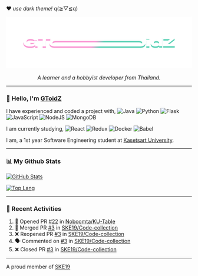 ❤ *use dark theme!* q(≧▽≦q)

<p align="center">
  <img src="https://raw.githubusercontent.com/GToidZ/GToidZ/master/gtoidz-github.png" alt="Logo">
  <p align="center"><i>A learner and a hobbyist developer from Thailand.</i></p>
</p>

---
### 👋 Hello, I'm [GToidZ](https://github.com/GToidZ)

I have experienced and coded a project with,
![Java](https://img.shields.io/badge/java-%23ED8B00.svg?style=flat-square&logo=java&logoColor=white)
![Python](https://img.shields.io/badge/python-3670A0?style=flat-square&logo=python&logoColor=ffdd54)
![Flask](https://img.shields.io/badge/flask-%23000.svg?style=flat-square&logo=flask&logoColor=white)
![JavaScript](https://img.shields.io/badge/javascript-%23323330.svg?style=flat-square&logo=javascript&logoColor=%23F7DF1E)
![NodeJS](https://img.shields.io/badge/node.js-6DA55F?style=flat-square&logo=node.js&logoColor=white)
![MongoDB](https://img.shields.io/badge/MongoDB-%234ea94b.svg?style=flat-square&logo=mongodb&logoColor=white)

I am currently studying,
![React](https://img.shields.io/badge/react-%2320232a.svg?style=flat-square&logo=react&logoColor=%2361DAFB)
![Redux](https://img.shields.io/badge/redux-%23593d88.svg?style=flat-square&logo=redux&logoColor=white)
![Docker](https://img.shields.io/badge/docker-%230db7ed.svg?style=flat-square&logo=docker&logoColor=white)
![Babel](https://img.shields.io/badge/Babel-F9DC3e?style=flat-square&logo=babel&logoColor=black)

I am, a 1st year Software Engineering student at [Kasetsart University](https://www.ku.ac.th/).

---
### 📊 My Github Stats
[![GitHub Stats](https://github-readme-stats.vercel.app/api?username=gtoidz&theme=synthwave)](https://github.com/anuraghazra/github-readme-stats)

[![Top Lang](https://github-readme-stats.vercel.app/api/top-langs/?username=gtoidz&layout=compact&theme=synthwave)](https://github.com/anuraghazra/github-readme-stats)

---
### 🌠 Recent Activities

<!--START_SECTION:activity-->
1. 💪 Opened PR [#22](https://github.com/Noboomta/KU-Table/pull/22) in [Noboomta/KU-Table](https://github.com/Noboomta/KU-Table)
2. 🎉 Merged PR [#3](https://github.com/SKE19/Code-collection/pull/3) in [SKE19/Code-collection](https://github.com/SKE19/Code-collection)
3. ❌ Reopened PR [#3](https://github.com/SKE19/Code-collection/pull/3) in [SKE19/Code-collection](https://github.com/SKE19/Code-collection)
4. 🗣 Commented on [#3](https://github.com/SKE19/Code-collection/issues/3) in [SKE19/Code-collection](https://github.com/SKE19/Code-collection)
5. ❌ Closed PR [#3](https://github.com/SKE19/Code-collection/pull/3) in [SKE19/Code-collection](https://github.com/SKE19/Code-collection)
<!--END_SECTION:activity-->

---
A proud member of [SKE19](https://github.com/SKE19)
